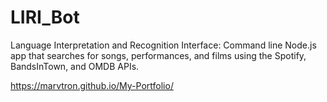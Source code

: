 # LIRI_Bot
Language Interpretation and Recognition Interface: Command line Node.js app that searches for songs, performances, and films using the Spotify, BandsInTown, and OMDB APIs.

https://marvtron.github.io/My-Portfolio/
